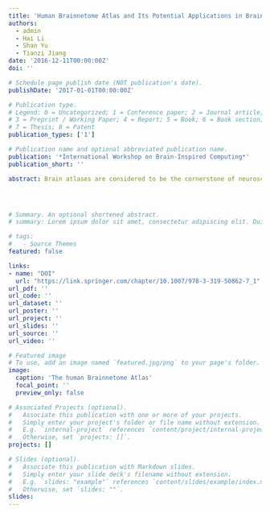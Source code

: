 ```yaml
---
title: 'Human Brainnetome Atlas and Its Potential Applications in Brain-Inspired Computing'
authors:
  - admin
  - Hai Li
  - Shan Yu
  - Tianzi Jiang
date: '2016-12-11T00:00:00Z'
doi: ''

# Schedule page publish date (NOT publication's date).
publishDate: '2017-01-01T00:00:00Z'

# Publication type.
# Legend: 0 = Uncategorized; 1 = Conference paper; 2 = Journal article;
# 3 = Preprint / Working Paper; 4 = Report; 5 = Book; 6 = Book section;
# 7 = Thesis; 8 = Patent
publication_types: ['1']

# Publication name and optional abbreviated publication name.
publication: '*International Workshop on Brain-Inspired Computing*'
publication_short: ''

abstract: Brain atlases are considered to be the cornerstone of neuroscience, but most available brain atlases lack fine-grained parcellation results and do not provide information about functionally important connectivity. Recently, novel methodologies and computerized brain mapping techniques could be used to explore the structure, function, and spatio-temporal changes in the human brain. The human Brainnetome Atlas is an in vivo map that includes fine-grained functional brain subregions and detailed anatomical and functional connection patterns for each area. These features should enable researchers to describe the large scale architecture of the human brain more accurately. Using the human Brainnetome Atlas, researchers could simulate and model brain networks using informatics and simulation technologies to elucidate the basic organizing principles of the brain. Others could use this same atlas to design novel neuromorphic systems that are inspired by the architecture of the brain. Therefore, this cutting-edge human Brainnetome Atlas paves the way for constructing an even more fine-grained atlas of the human brain and offers the potential for applications in brain-inspired computing.




# Summary. An optional shortened abstract.
# summary: Lorem ipsum dolor sit amet, consectetur adipiscing elit. Duis posuere tellus ac convallis placerat. Proin tincidunt magna sed ex sollicitudin condimentum.

# tags:
#   - Source Themes
featured: false

links:
- name: "DOI"
  url: "https://link.springer.com/chapter/10.1007/978-3-319-50862-7_1"
url_pdf: ''
url_code: ''
url_dataset: ''
url_poster: ''
url_project: ''
url_slides: ''
url_source: ''
url_video: ''

# Featured image
# To use, add an image named `featured.jpg/png` to your page's folder.
image:
  caption: 'The human Brainnetome Atlas'
  focal_point: ''
  preview_only: false

# Associated Projects (optional).
#   Associate this publication with one or more of your projects.
#   Simply enter your project's folder or file name without extension.
#   E.g. `internal-project` references `content/project/internal-project/index.md`.
#   Otherwise, set `projects: []`.
projects: []

# Slides (optional).
#   Associate this publication with Markdown slides.
#   Simply enter your slide deck's filename without extension.
#   E.g. `slides: "example"` references `content/slides/example/index.md`.
#   Otherwise, set `slides: ""`.
slides:
---
```

